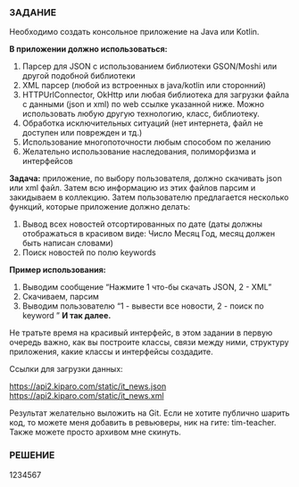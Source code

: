 ### ЗАДАНИЕ

Необходимо создать консольное приложение на Java или Kotlin.

**В приложении должно использоваться:**

1. Парсер для JSON с использованием библиотеки GSON/Moshi или другой подобной библиотеки
2. XML парсер (любой из встроенных в java/kotlin или сторонний)
3. HTTPUrlConnector, OkHttp или любая библиотека для загрузки файла с данными (json и xml) по web ссылке указанной ниже. Можно использовать любую другую технологию, класс, библиотеку. 
4. Обработка исключительных ситуаций (нет интернета, файл не доступен или поврежден и тд.)
5. Использование многопоточности любым способом по желанию 
6. Желательно использование наследования, полиморфизма и интерфейсов

**Задача:** приложение, по выбору пользователя, должно скачивать json или xml файл. Затем всю информацию из этих файлов парсим и закидываем в коллекцию. Затем пользователю предлагается несколько функций, которые приложение должно делать:

1. Вывод всех новостей отсортированных по дате (даты должны отображаться в красивом виде: Число Месяц Год, месяц должен быть написан словами)
2. Поиск новостей по полю keywords

**Пример использования:**
1. Выводим сообщение “Нажмите 1 что-бы скачать JSON, 2 - XML” 
2. Скачиваем, парсим 
3. Выводим пользователю “1 - вывести все новости, 2 - поиск по keyword ” **И так далее.**

Не тратьте время на красивый интерфейс, в этом задании в первую очередь важно, как вы построите классы, связи между ними, структуру приложения, какие классы и интерфейсы создадите.

Ссылки для загрузки данных:

https://api2.kiparo.com/static/it_news.json  
https://api2.kiparo.com/static/it_news.xml

Результат желательно выложить на Git. Если не хотите публично шарить код, то можете меня добавить в ревьюверы, ник на гите: tim-teacher.
Также можете просто архивом мне скинуть.

### РЕШЕНИЕ

1234567